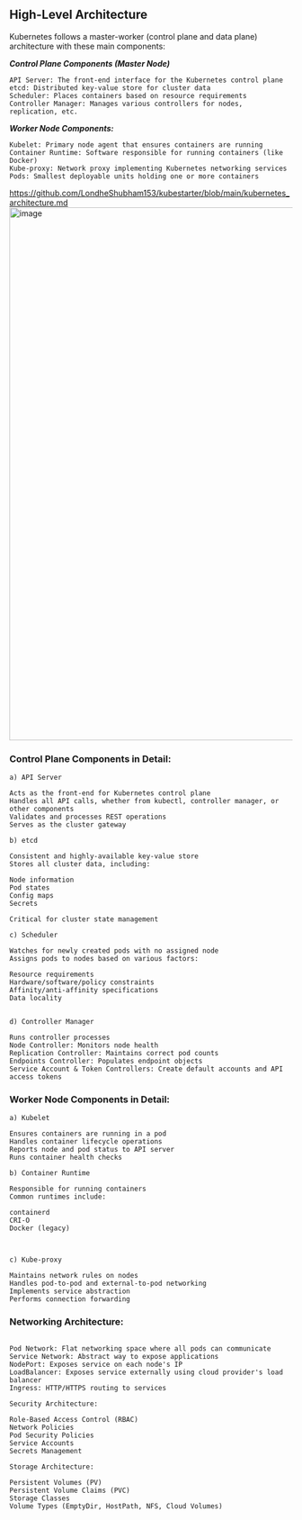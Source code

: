 ## High-Level Architecture
Kubernetes follows a master-worker (control plane and data plane) architecture with these main components:

***Control Plane Components (Master Node)*** 
```
API Server: The front-end interface for the Kubernetes control plane
etcd: Distributed key-value store for cluster data
Scheduler: Places containers based on resource requirements
Controller Manager: Manages various controllers for nodes, replication, etc.
```

***Worker Node Components:***
```
Kubelet: Primary node agent that ensures containers are running
Container Runtime: Software responsible for running containers (like Docker)
Kube-proxy: Network proxy implementing Kubernetes networking services
Pods: Smallest deployable units holding one or more containers
```

https://github.com/LondheShubham153/kubestarter/blob/main/kubernetes_architecture.md 
<img width="947" alt="image" src="https://github.com/user-attachments/assets/3b7461f3-aad1-4f5e-9f24-8657df61e5d5">

### Control Plane Components in Detail:
```
a) API Server

Acts as the front-end for Kubernetes control plane
Handles all API calls, whether from kubectl, controller manager, or other components
Validates and processes REST operations
Serves as the cluster gateway

b) etcd

Consistent and highly-available key-value store
Stores all cluster data, including:

Node information
Pod states
Config maps
Secrets

Critical for cluster state management

c) Scheduler

Watches for newly created pods with no assigned node
Assigns pods to nodes based on various factors:

Resource requirements
Hardware/software/policy constraints
Affinity/anti-affinity specifications
Data locality


d) Controller Manager

Runs controller processes
Node Controller: Monitors node health
Replication Controller: Maintains correct pod counts
Endpoints Controller: Populates endpoint objects
Service Account & Token Controllers: Create default accounts and API access tokens

```

### Worker Node Components in Detail:
```
a) Kubelet

Ensures containers are running in a pod
Handles container lifecycle operations
Reports node and pod status to API server
Runs container health checks

b) Container Runtime

Responsible for running containers
Common runtimes include:

containerd
CRI-O
Docker (legacy)



c) Kube-proxy

Maintains network rules on nodes
Handles pod-to-pod and external-to-pod networking
Implements service abstraction
Performs connection forwarding

```
### Networking Architecture:
```

Pod Network: Flat networking space where all pods can communicate
Service Network: Abstract way to expose applications
NodePort: Exposes service on each node's IP
LoadBalancer: Exposes service externally using cloud provider's load balancer
Ingress: HTTP/HTTPS routing to services

Security Architecture:

Role-Based Access Control (RBAC)
Network Policies
Pod Security Policies
Service Accounts
Secrets Management

Storage Architecture:

Persistent Volumes (PV)
Persistent Volume Claims (PVC)
Storage Classes
Volume Types (EmptyDir, HostPath, NFS, Cloud Volumes)
```
